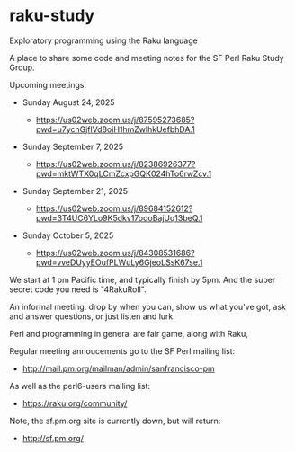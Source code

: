 # raku-study
Exploratory programming using the Raku language

A place to share some code and meeting notes for the SF Perl Raku Study Group.

Upcoming meetings:

*  Sunday August 24, 2025 
    *  https://us02web.zoom.us/j/87595273685?pwd=u7ycnGjflVd8oiH1hmZwlhkUefbhDA.1

*  Sunday September  7, 2025 
    *  https://us02web.zoom.us/j/82386926377?pwd=mktWTX0qLCmZcxpGQK024hTo6rwZcv.1

*  Sunday September 21, 2025
    *  https://us02web.zoom.us/j/89684152612?pwd=3T4UC6YLo9K5dkv17odoBajUq13beQ.1

*  Sunday October 5, 2025
    *  https://us02web.zoom.us/j/84308531686?pwd=vveDUyyEOufPLWuLy6GjeoLSsK67se.1

We start at 1 pm Pacific time, and typically finish by 5pm.
And the super secret code you need is "4RakuRoll".

An informal meeting: drop by when you can, show us what you've got,
ask and answer questions, or just listen and lurk.

Perl and programming in general are fair game, along with Raku, 

Regular meeting annoucements go to the SF Perl mailing list:

*  http://mail.pm.org/mailman/admin/sanfrancisco-pm

As well as the perl6-users mailing list:

*  https://raku.org/community/


Note, the sf.pm.org site is currently down, but will return:

*  http://sf.pm.org/


